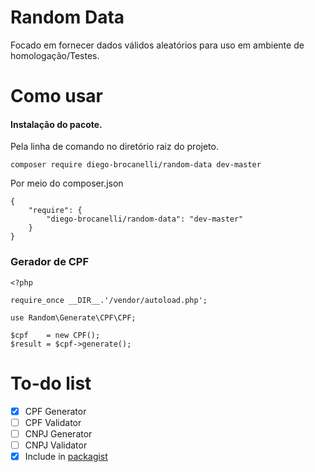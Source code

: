 # Random Data 
Focado em fornecer dados válidos aleatórios para uso em ambiente de homologação/Testes.

# Como usar
#### Instalação do pacote.
Pela linha de comando no diretório raiz do projeto.
```
composer require diego-brocanelli/random-data dev-master
```
Por meio do composer.json
```
{
    "require": {
        "diego-brocanelli/random-data": "dev-master"
    }
}
```

### Gerador de CPF
```
<?php

require_once __DIR__.'/vendor/autoload.php';

use Random\Generate\CPF\CPF;

$cpf    = new CPF();
$result = $cpf->generate();
```

# To-do list

* [X]  CPF Generator
* [ ]  CPF Validator
* [ ] CNPJ Generator
* [ ] CNPJ Validator
* [X] Include in  [packagist](https://packagist.org/)